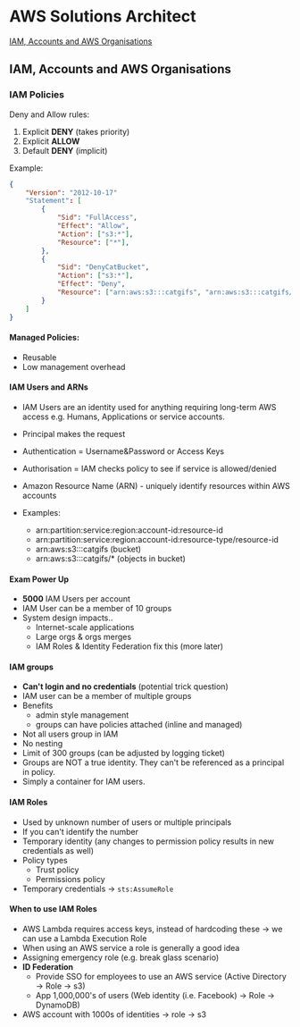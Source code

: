 # AWS Solutions Architect

[IAM, Accounts and AWS Organisations](/section-A)

## IAM, Accounts and AWS Organisations

### IAM Policies

Deny and Allow rules:
1. Explicit **DENY** (takes priority)
2. Explicit **ALLOW**
3. Default **DENY** (implicit)
   
Example:
```json
{
    "Version": "2012-10-17"
    "Statement": [
        {
            "Sid": "FullAccess",
            "Effect": "Allow",
            "Action": ["s3:*"],
            "Resource": ["*"],
        },
        {
            "Sid": "DenyCatBucket",
            "Action": ["s3:*"],
            "Effect": "Deny",
            "Resource": ["arn:aws:s3:::catgifs", "arn:aws:s3:::catgifs/*"],
        }
    ]
}
```

#### Managed Policies:
- Reusable
- Low management overhead
#### IAM Users and ARNs

- IAM Users are an identity used for anything requiring long-term AWS access e.g. Humans, Applications or service accounts. 

- Principal makes the request
- Authentication = Username&Password or Access Keys
- Authorisation = IAM checks policy to see if service is allowed/denied
- Amazon Resource Name (ARN) - uniquely identify resources within AWS accounts
- Examples:
  - arn:partition:service:region:account-id:resource-id
  - arn:partition:service:region:account-id:resource-type/resource-id
  - arn:aws:s3:::catgifs  (bucket)
  - arn:aws:s3:::catgifs/* (objects in bucket)

#### Exam Power Up
  - **5000** IAM Users per account
  - IAM User can be a member of 10 groups
  - System design impacts.. 
    - Internet-scale applications
    - Large orgs & orgs merges
    - IAM Roles & Identity Federation fix this (more later)

#### IAM groups
- **Can't login and no credentials** (potential trick question)
- IAM user can be a member of multiple groups
- Benefits
  - admin style management
  - groups can have policies attached (inline and managed)
- Not all users group in IAM
- No nesting
- Limit of 300 groups (can be adjusted by logging ticket)
- Groups are NOT a true identity. They can't be referenced as a principal in policy.
- Simply a container for IAM users.

#### IAM Roles

- Used by unknown number of users or multiple principals
- If you can't identify the number 
- Temporary identity (any changes to permission policy results in new credentials as well)
- Policy types
  - Trust policy
  - Permissions policy 
- Temporary credentials -> `sts:AssumeRole`

#### When to use IAM Roles
- AWS Lambda requires access keys, instead of hardcoding these -> we can use a Lambda Execution Role
- When using an AWS service a role is generally a good idea
- Assigning emergency role (e.g. break glass scenario)
- **ID Federation**
  - Provide SSO for employees to use an AWS service (Active Directory -> Role -> s3)
  - App  1,000,000's of users (Web identity (i.e. Facebook) -> Role -> DynamoDB)
- AWS account with 1000s of identities -> role -> s3
